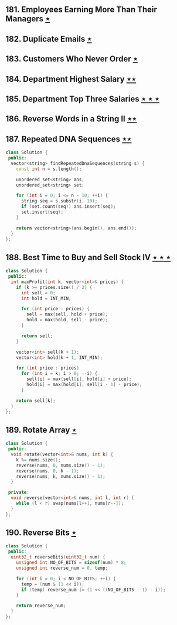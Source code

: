 ## 181. Employees Earning More Than Their Managers [$\star$](https://leetcode.com/problems/employees-earning-more-than-their-managers)

## 182. Duplicate Emails [$\star$](https://leetcode.com/problems/duplicate-emails)

## 183. Customers Who Never Order [$\star$](https://leetcode.com/problems/customers-who-never-order)

## 184. Department Highest Salary [$\star\star$](https://leetcode.com/problems/department-highest-salary)

## 185. Department Top Three Salaries [$\star\star\star$](https://leetcode.com/problems/department-top-three-salaries)

## 186. Reverse Words in a String II [$\star\star$](https://leetcode.com/problems/reverse-words-in-a-string-ii)

## 187. Repeated DNA Sequences [$\star\star$](https://leetcode.com/problems/repeated-dna-sequences)

```cpp
class Solution {
 public:
  vector<string> findRepeatedDnaSequences(string s) {
    const int n = s.length();

    unordered_set<string> ans;
    unordered_set<string> set;

    for (int i = 0; i <= n - 10; ++i) {
      string seq = s.substr(i, 10);
      if (set.count(seq)) ans.insert(seq);
      set.insert(seq);
    }

    return vector<string>(ans.begin(), ans.end());
  }
};
```

## 188. Best Time to Buy and Sell Stock IV [$\star\star\star$](https://leetcode.com/problems/best-time-to-buy-and-sell-stock-iv)

```cpp
class Solution {
 public:
  int maxProfit(int k, vector<int>& prices) {
    if (k >= prices.size() / 2) {
      int sell = 0;
      int hold = INT_MIN;

      for (int price : prices) {
        sell = max(sell, hold + price);
        hold = max(hold, sell - price);
      }

      return sell;
    }

    vector<int> sell(k + 1);
    vector<int> hold(k + 1, INT_MIN);

    for (int price : prices)
      for (int i = k; i > 0; --i) {
        sell[i] = max(sell[i], hold[i] + price);
        hold[i] = max(hold[i], sell[i - 1] - price);
      }

    return sell[k];
  }
};
```

## 189. Rotate Array [$\star$](https://leetcode.com/problems/rotate-array)

```cpp
class Solution {
 public:
  void rotate(vector<int>& nums, int k) {
    k %= nums.size();
    reverse(nums, 0, nums.size() - 1);
    reverse(nums, 0, k - 1);
    reverse(nums, k, nums.size() - 1);
  }

 private:
  void reverse(vector<int>& nums, int l, int r) {
    while (l < r) swap(nums[l++], nums[r--]);
  }
};
```

## 190. Reverse Bits [$\star$](https://leetcode.com/problems/reverse-bits)

```cpp
class Solution {
 public:
  uint32_t reverseBits(uint32_t num) {
    unsigned int NO_OF_BITS = sizeof(num) * 8;
    unsigned int reverse_num = 0, temp;

    for (int i = 0; i < NO_OF_BITS; ++i) {
      temp = (num & (1 << i));
      if (temp) reverse_num |= (1 << ((NO_OF_BITS - 1) - i));
    }

    return reverse_num;
  }
};
```
